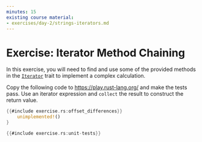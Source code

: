```yaml
---
minutes: 15
existing course material:
- exercises/day-2/strings-iterators.md
---
```


# Exercise: Iterator Method Chaining

In this exercise, you will need to find and use some of the provided methods in
the [`Iterator`][1] trait to implement a complex calculation.

Copy the following code to <https://play.rust-lang.org/> and make the tests
pass. Use an iterator expression and `collect` the result to construct the
return value.


```rust
{{#include exercise.rs:offset_differences}}
    unimplemented!()
}

{{#include exercise.rs:unit-tests}}
```
[1]: https://doc.rust-lang.org/std/iter/trait.Iterator.html
